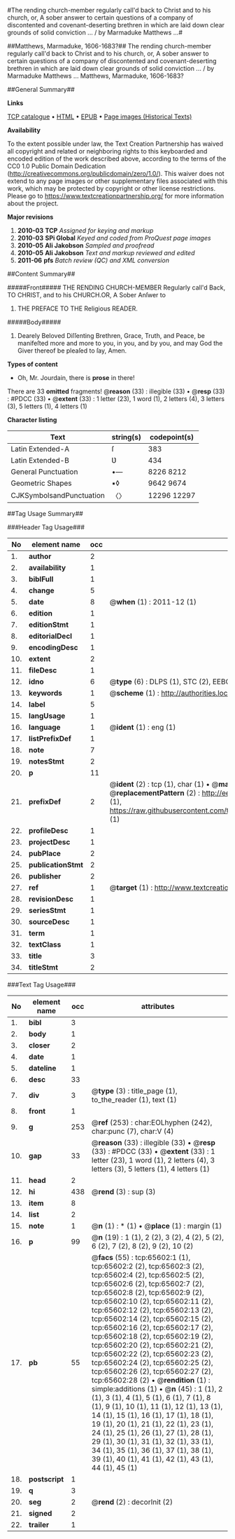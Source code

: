 #The rending church-member regularly call'd back to Christ and to his church, or, A sober answer to certain questions of a company of discontented and covenant-deserting brethren in which are laid down clear grounds of solid conviction ... / by Marmaduke Matthews ...#

##Matthews, Marmaduke, 1606-1683?##
The rending church-member regularly call'd back to Christ and to his church, or, A sober answer to certain questions of a company of discontented and covenant-deserting brethren in which are laid down clear grounds of solid conviction ... / by Marmaduke Matthews ...
Matthews, Marmaduke, 1606-1683?

##General Summary##

**Links**

[TCP catalogue](http://www.ota.ox.ac.uk/tcp/)  • 
[HTML](http://tei.it.ox.ac.uk/tcp/Texts-HTML/free/A50/A50298.html)  • 
[EPUB](http://tei.it.ox.ac.uk/tcp/Texts-EPUB/free/A50/A50298.epub) • 
[Page images (Historical Texts)](https://historicaltexts.jisc.ac.uk/eebo-12677952e)

**Availability**

To the extent possible under law, the Text Creation Partnership has waived all copyright and related or neighboring rights to this keyboarded and encoded edition of the work described above, according to the terms of the CC0 1.0 Public Domain Dedication (http://creativecommons.org/publicdomain/zero/1.0/). This waiver does not extend to any page images or other supplementary files associated with this work, which may be protected by copyright or other license restrictions. Please go to https://www.textcreationpartnership.org/ for more information about the project.

**Major revisions**

1. __2010-03__ __TCP__ *Assigned for keying and markup*
1. __2010-03__ __SPi Global__ *Keyed and coded from ProQuest page images*
1. __2010-05__ __Ali Jakobson__ *Sampled and proofread*
1. __2010-05__ __Ali Jakobson__ *Text and markup reviewed and edited*
1. __2011-06__ __pfs__ *Batch review (QC) and XML conversion*

##Content Summary##

#####Front#####
THE RENDING CHURCH-MEMBER Regularly call'd Back, TO CHRIST, and to his CHURCH.OR, A Sober Anſwer to 
1. THE PREFACE TO THE Religious READER.

#####Body#####

1. Dearely Beloved Diſſenting Brethren, Grace, Truth, and Peace, be manifeſted more and more to you, in you, and by you, and may God the Giver thereof be pleaſed to ſay, Amen.

**Types of content**

  * Oh, Mr. Jourdain, there is **prose** in there!

There are 33 **omitted** fragments! 
 @__reason__ (33) : illegible (33)  •  @__resp__ (33) : #PDCC (33)  •  @__extent__ (33) : 1 letter (23), 1 word (1), 2 letters (4), 3 letters (3), 5 letters (1), 4 letters (1)

**Character listing**


|Text|string(s)|codepoint(s)|
|---|---|---|
|Latin Extended-A|ſ|383|
|Latin Extended-B|Ʋ|434|
|General Punctuation|•—|8226 8212|
|Geometric Shapes|▪◊|9642 9674|
|CJKSymbolsandPunctuation|〈〉|12296 12297|

##Tag Usage Summary##

###Header Tag Usage###

|No|element name|occ|attributes|
|---|---|---|---|
|1.|__author__|2||
|2.|__availability__|1||
|3.|__biblFull__|1||
|4.|__change__|5||
|5.|__date__|8| @__when__ (1) : 2011-12 (1)|
|6.|__edition__|1||
|7.|__editionStmt__|1||
|8.|__editorialDecl__|1||
|9.|__encodingDesc__|1||
|10.|__extent__|2||
|11.|__fileDesc__|1||
|12.|__idno__|6| @__type__ (6) : DLPS (1), STC (2), EEBO-CITATION (1), OCLC (1), VID (1)|
|13.|__keywords__|1| @__scheme__ (1) : http://authorities.loc.gov/ (1)|
|14.|__label__|5||
|15.|__langUsage__|1||
|16.|__language__|1| @__ident__ (1) : eng (1)|
|17.|__listPrefixDef__|1||
|18.|__note__|7||
|19.|__notesStmt__|2||
|20.|__p__|11||
|21.|__prefixDef__|2| @__ident__ (2) : tcp (1), char (1)  •  @__matchPattern__ (2) : ([0-9\-]+):([0-9IVX]+) (1), (.+) (1)  •  @__replacementPattern__ (2) : http://eebo.chadwyck.com/downloadtiff?vid=$1&page=$2 (1), https://raw.githubusercontent.com/textcreationpartnership/Texts/master/tcpchars.xml#$1 (1)|
|22.|__profileDesc__|1||
|23.|__projectDesc__|1||
|24.|__pubPlace__|2||
|25.|__publicationStmt__|2||
|26.|__publisher__|2||
|27.|__ref__|1| @__target__ (1) : http://www.textcreationpartnership.org/docs/. (1)|
|28.|__revisionDesc__|1||
|29.|__seriesStmt__|1||
|30.|__sourceDesc__|1||
|31.|__term__|1||
|32.|__textClass__|1||
|33.|__title__|3||
|34.|__titleStmt__|2||


###Text Tag Usage###

|No|element name|occ|attributes|
|---|---|---|---|
|1.|__bibl__|3||
|2.|__body__|1||
|3.|__closer__|2||
|4.|__date__|1||
|5.|__dateline__|1||
|6.|__desc__|33||
|7.|__div__|3| @__type__ (3) : title_page (1), to_the_reader (1), text (1)|
|8.|__front__|1||
|9.|__g__|253| @__ref__ (253) : char:EOLhyphen (242), char:punc (7), char:V (4)|
|10.|__gap__|33| @__reason__ (33) : illegible (33)  •  @__resp__ (33) : #PDCC (33)  •  @__extent__ (33) : 1 letter (23), 1 word (1), 2 letters (4), 3 letters (3), 5 letters (1), 4 letters (1)|
|11.|__head__|2||
|12.|__hi__|438| @__rend__ (3) : sup (3)|
|13.|__item__|8||
|14.|__list__|2||
|15.|__note__|1| @__n__ (1) : * (1)  •  @__place__ (1) : margin (1)|
|16.|__p__|99| @__n__ (19) : 1 (1), 2 (2), 3 (2), 4 (2), 5 (2), 6 (2), 7 (2), 8 (2), 9 (2), 10 (2)|
|17.|__pb__|55| @__facs__ (55) : tcp:65602:1 (1), tcp:65602:2 (2), tcp:65602:3 (2), tcp:65602:4 (2), tcp:65602:5 (2), tcp:65602:6 (2), tcp:65602:7 (2), tcp:65602:8 (2), tcp:65602:9 (2), tcp:65602:10 (2), tcp:65602:11 (2), tcp:65602:12 (2), tcp:65602:13 (2), tcp:65602:14 (2), tcp:65602:15 (2), tcp:65602:16 (2), tcp:65602:17 (2), tcp:65602:18 (2), tcp:65602:19 (2), tcp:65602:20 (2), tcp:65602:21 (2), tcp:65602:22 (2), tcp:65602:23 (2), tcp:65602:24 (2), tcp:65602:25 (2), tcp:65602:26 (2), tcp:65602:27 (2), tcp:65602:28 (2)  •  @__rendition__ (1) : simple:additions (1)  •  @__n__ (45) : 1 (1), 2 (1), 3 (1), 4 (1), 5 (1), 6 (1), 7 (1), 8 (1), 9 (1), 10 (1), 11 (1), 12 (1), 13 (1), 14 (1), 15 (1), 16 (1), 17 (1), 18 (1), 19 (1), 20 (1), 21 (1), 22 (1), 23 (1), 24 (1), 25 (1), 26 (1), 27 (1), 28 (1), 29 (1), 30 (1), 31 (1), 32 (1), 33 (1), 34 (1), 35 (1), 36 (1), 37 (1), 38 (1), 39 (1), 40 (1), 41 (1), 42 (1), 43 (1), 44 (1), 45 (1)|
|18.|__postscript__|1||
|19.|__q__|3||
|20.|__seg__|2| @__rend__ (2) : decorInit (2)|
|21.|__signed__|2||
|22.|__trailer__|1||
